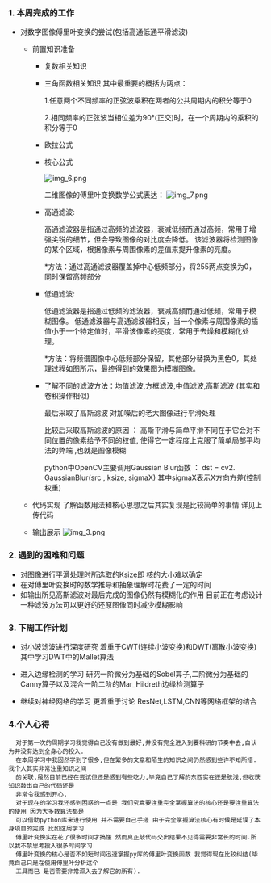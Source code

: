 ### 1. 本周完成的工作

* 对数字图像傅里叶变换的尝试(包括高通低通平滑滤波)
  * 前置知识准备

    * 复数相关知识
    * 三角函数相关知识 其中最重要的概括为两点：

      1.任意两个不同频率的正弦波乘积在两者的公共周期内的积分等于0

      2.相同频率的正弦波当相位差为90°(正交)时，在一个周期内的乘积的积分等于0
    * 欧拉公式
    * 核心公式

      ![img_6.png](img_6.png)

      二维图像的傅里叶变换数学公式表达：
      ![img_7.png](img_7.png)
    * 高通滤波:

      <p>高通滤波器是指通过高频的滤波器，衰减低频而通过高频，常用于增强尖锐的细节，但会导致图像的对比度会降低。
      该滤波器将检测图像的某个区域，根据像素与周围像素的差值来提升像素的亮度。</p>
      <p>*方法：通过高通滤波器覆盖掉中心低频部分，将255两点变换为0，同时保留高频部分</p>
    * 低通滤波:

      <p>低通滤波器是指通过低频的滤波器，衰减高频而通过低频，常用于模糊图像。
      低通滤波器与高通滤波器相反，当一个像素与周围像素的插值小于一个特定值时，平滑该像素的亮度，常用于去燥和模糊化处理。</p>
      <p>*方法：将频谱图像中心低频部分保留，其他部分替换为黑色0，其处理过程如图所示，最终得到的效果图为模糊图像。</p>
    * 了解不同的滤波方法：均值滤波,方框滤波,中值滤波,高斯滤波 (其实和卷积操作相似)

      <p>最后采取了高斯滤波 对加噪后的老大图像进行平滑处理</p>
      <p>比较后采取高斯滤波的原因 ： 高斯平滑与简单平滑不同在于它会对不同位置的像素给予不同的权值, 使得它一定程度上克服了简单局部平均法的弊端 ,也就是图像模糊</p>
      <p>python中OpenCV主要调用Gaussian Blur函数 ： dst = cv2. GaussianBlur(src , ksize, sigmaX)  其中sigmaX表示X方向方差(控制权重)</p>
    <p>     
    </p>
  * 代码实现 了解函数用法和核心思想之后其实复现是比较简单的事情 详见上传代码
  * 输出展示
     ![img_3.png](img_3.png)


### 2. 遇到的困难和问题
  * 对图像进行平滑处理时所选取的Ksize即 核的大小难以确定 
  * 在对傅里叶变换时的数学推导和抽象理解时花费了一定的时间
  * 如输出所见高斯滤波对最后完成的图像仍然有模糊化的作用 目前正在考虑设计一种滤波方法可以更好的还原图像同时减少模糊影响


### 3. 下周工作计划
  * 对小波滤波进行深度研究  着重于CWT(连续小波变换)和DWT(离散小波变换) 其中学习DWT中的Mallet算法


  * 进入边缘检测的学习 研究一阶微分为基础的Sobel算子,二阶微分为基础的Canny算子以及混合一阶二阶的Mar_Hildreth边缘检测算子

  
  * 继续对神经网络的学习 更着重于讨论 ResNet,LSTM,CNN等网络框架的结合
### 4.个人心得
      对于第一次的周期学习我觉得自己没有做到最好,并没有完全进入到要科研的节奏中去,自认为并没有达到全身心的投入.
      在本周学习中我固然学到了很多,但在繁多的文章和陌生的知识之间仍然感到些许不知所措.我个人其实非常注重知识之间
      的关联,虽然目前已经在尝试但还是感到有些吃力,毕竟自己了解的东西实在还是肤浅,但收获知识敲出自己的代码还是
      非常令我感到开心.
      对于现在的学习我还感到困惑的一点是 我们究竟要注重完全掌握算法的核心还是要注重算法的使用 因为大多数算法都是
      可以借助python库来进行使用 并不需要自己手搓 由于完全掌握算法核心有时候是延误了本身项目的完成 比如这周学习
      傅里叶变换实在花了很多时间才搞懂 然而真正敲代码交出结果不见得需要非常长的时间.所以我不禁思考投入很多时间学习
      傅里叶变换的核心是否不如短时间迅速掌握py库的傅里叶变换函数 我觉得现在比较纠结(毕竟自己只是在使用傅里叶分析这个
      工具而已 是否需要非常深入去了解它的所有).
  
